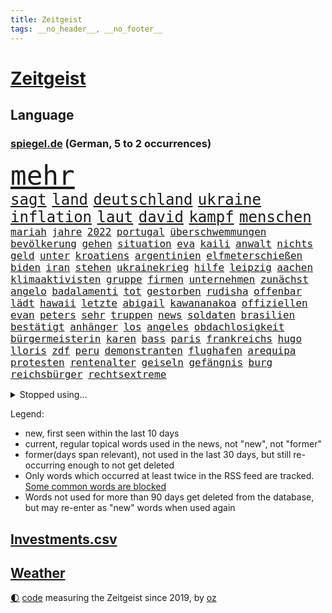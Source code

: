 ```yaml
---
title: Zeitgeist
tags: __no_header__, __no_footer__
---
```


# [Zeitgeist](https://oliz.io/zeitgeist/)

## Language

<h3><a href="https://www.spiegel.de" target="_blank">spiegel.de</a> (German, 5 to 2 occurrences)</h3>
<p style="font-family:monospace">
<span style="font-size:32pt"><a href="news_links.html#mehr" class="current">mehr</a></span>
<br>
<span style="font-size:18pt"><a href="news_links.html#sagt" class="current">sagt</a></span>
<span style="font-size:18pt"><a href="news_links.html#land" class="current">land</a></span>
<span style="font-size:18pt"><a href="news_links.html#deutschland" class="current">deutschland</a></span>
<span style="font-size:18pt"><a href="news_links.html#ukraine" class="current">ukraine</a></span>
<span style="font-size:18pt"><a href="news_links.html#inflation" class="current">inflation</a></span>
<span style="font-size:18pt"><a href="news_links.html#laut" class="current">laut</a></span>
<span style="font-size:18pt"><a href="news_links.html#david" class="current">david</a></span>
<span style="font-size:18pt"><a href="news_links.html#kampf" class="current">kampf</a></span>
<span style="font-size:18pt"><a href="news_links.html#menschen" class="current">menschen</a></span>
<br>
<span style="font-size:12pt"><a href="news_links.html#mariah" class="current">mariah</a></span>
<span style="font-size:12pt"><a href="news_links.html#jahre" class="current">jahre</a></span>
<span style="font-size:12pt"><a href="news_links.html#2022" class="current">2022</a></span>
<span style="font-size:12pt"><a href="news_links.html#portugal" class="current">portugal</a></span>
<span style="font-size:12pt"><a href="news_links.html#überschwemmungen" class="current">überschwemmungen</a></span>
<span style="font-size:12pt"><a href="news_links.html#bevölkerung" class="current">bevölkerung</a></span>
<span style="font-size:12pt"><a href="news_links.html#gehen" class="current">gehen</a></span>
<span style="font-size:12pt"><a href="news_links.html#situation" class="current">situation</a></span>
<span style="font-size:12pt"><a href="news_links.html#eva" class="new">eva</a></span>
<span style="font-size:12pt"><a href="news_links.html#kaili" class="new">kaili</a></span>
<span style="font-size:12pt"><a href="news_links.html#anwalt" class="current">anwalt</a></span>
<span style="font-size:12pt"><a href="news_links.html#nichts" class="current">nichts</a></span>
<span style="font-size:12pt"><a href="news_links.html#geld" class="current">geld</a></span>
<span style="font-size:12pt"><a href="news_links.html#unter" class="current">unter</a></span>
<span style="font-size:12pt"><a href="news_links.html#kroatiens" class="new">kroatiens</a></span>
<span style="font-size:12pt"><a href="news_links.html#argentinien" class="current">argentinien</a></span>
<span style="font-size:12pt"><a href="news_links.html#elfmeterschießen" class="current">elfmeterschießen</a></span>
<span style="font-size:12pt"><a href="news_links.html#biden" class="current">biden</a></span>
<span style="font-size:12pt"><a href="news_links.html#iran" class="current">iran</a></span>
<span style="font-size:12pt"><a href="news_links.html#stehen" class="current">stehen</a></span>
<span style="font-size:12pt"><a href="news_links.html#ukrainekrieg" class="current">ukrainekrieg</a></span>
<span style="font-size:12pt"><a href="news_links.html#hilfe" class="current">hilfe</a></span>
<span style="font-size:12pt"><a href="news_links.html#leipzig" class="current">leipzig</a></span>
<span style="font-size:12pt"><a href="news_links.html#aachen" class="current">aachen</a></span>
<span style="font-size:12pt"><a href="news_links.html#klimaaktivisten" class="current">klimaaktivisten</a></span>
<span style="font-size:12pt"><a href="news_links.html#gruppe" class="current">gruppe</a></span>
<span style="font-size:12pt"><a href="news_links.html#firmen" class="current">firmen</a></span>
<span style="font-size:12pt"><a href="news_links.html#unternehmen" class="current">unternehmen</a></span>
<span style="font-size:12pt"><a href="news_links.html#zunächst" class="current">zunächst</a></span>
<span style="font-size:12pt"><a href="news_links.html#angelo" class="new">angelo</a></span>
<span style="font-size:12pt"><a href="news_links.html#badalamenti" class="new">badalamenti</a></span>
<span style="font-size:12pt"><a href="news_links.html#tot" class="current">tot</a></span>
<span style="font-size:12pt"><a href="news_links.html#gestorben" class="current">gestorben</a></span>
<span style="font-size:12pt"><a href="news_links.html#rudisha" class="new">rudisha</a></span>
<span style="font-size:12pt"><a href="news_links.html#offenbar" class="current">offenbar</a></span>
<span style="font-size:12pt"><a href="news_links.html#lädt" class="current">lädt</a></span>
<span style="font-size:12pt"><a href="news_links.html#hawaii" class="current">hawaii</a></span>
<span style="font-size:12pt"><a href="news_links.html#letzte" class="current">letzte</a></span>
<span style="font-size:12pt"><a href="news_links.html#abigail" class="new">abigail</a></span>
<span style="font-size:12pt"><a href="news_links.html#kawananakoa" class="new">kawananakoa</a></span>
<span style="font-size:12pt"><a href="news_links.html#offiziellen" class="current">offiziellen</a></span>
<span style="font-size:12pt"><a href="news_links.html#evan" class="new">evan</a></span>
<span style="font-size:12pt"><a href="news_links.html#peters" class="new">peters</a></span>
<span style="font-size:12pt"><a href="news_links.html#sehr" class="current">sehr</a></span>
<span style="font-size:12pt"><a href="news_links.html#truppen" class="current">truppen</a></span>
<span style="font-size:12pt"><a href="news_links.html#news" class="current">news</a></span>
<span style="font-size:12pt"><a href="news_links.html#soldaten" class="current">soldaten</a></span>
<span style="font-size:12pt"><a href="news_links.html#brasilien" class="current">brasilien</a></span>
<span style="font-size:12pt"><a href="news_links.html#bestätigt" class="current">bestätigt</a></span>
<span style="font-size:12pt"><a href="news_links.html#anhänger" class="current">anhänger</a></span>
<span style="font-size:12pt"><a href="news_links.html#los" class="current">los</a></span>
<span style="font-size:12pt"><a href="news_links.html#angeles" class="current">angeles</a></span>
<span style="font-size:12pt"><a href="news_links.html#obdachlosigkeit" class="new">obdachlosigkeit</a></span>
<span style="font-size:12pt"><a href="news_links.html#bürgermeisterin" class="current">bürgermeisterin</a></span>
<span style="font-size:12pt"><a href="news_links.html#karen" class="new">karen</a></span>
<span style="font-size:12pt"><a href="news_links.html#bass" class="new">bass</a></span>
<span style="font-size:12pt"><a href="news_links.html#paris" class="current">paris</a></span>
<span style="font-size:12pt"><a href="news_links.html#frankreichs" class="current">frankreichs</a></span>
<span style="font-size:12pt"><a href="news_links.html#hugo" class="current">hugo</a></span>
<span style="font-size:12pt"><a href="news_links.html#lloris" class="new">lloris</a></span>
<span style="font-size:12pt"><a href="news_links.html#zdf" class="current">zdf</a></span>
<span style="font-size:12pt"><a href="news_links.html#peru" class="current">peru</a></span>
<span style="font-size:12pt"><a href="news_links.html#demonstranten" class="current">demonstranten</a></span>
<span style="font-size:12pt"><a href="news_links.html#flughafen" class="current">flughafen</a></span>
<span style="font-size:12pt"><a href="news_links.html#arequipa" class="new">arequipa</a></span>
<span style="font-size:12pt"><a href="news_links.html#protesten" class="current">protesten</a></span>
<span style="font-size:12pt"><a href="news_links.html#rentenalter" class="current">rentenalter</a></span>
<span style="font-size:12pt"><a href="news_links.html#geiseln" class="new">geiseln</a></span>
<span style="font-size:12pt"><a href="news_links.html#gefängnis" class="current">gefängnis</a></span>
<span style="font-size:12pt"><a href="news_links.html#burg" class="new">burg</a></span>
<span style="font-size:12pt"><a href="news_links.html#reichsbürger" class="new">reichsbürger</a></span>
<span style="font-size:12pt"><a href="news_links.html#rechtsextreme" class="current">rechtsextreme</a></span>
</p>
<details>
<summary>Stopped using...</summary>
<p class="former" style="font-size:12pt">
andrea(783) liverpool(783) rb(783) hsv(782) verzweifelt(782) arsenal(781) coronakrise(781) führende(781) hinaus(781) infizierte(781) james(781) monatelang(781) gewaltige(780) infiziert(780) investoren(780) regel(780) schwarzen(780) wiederwahl(780) minderheit(779) plus(779) teslachef(779) vergewaltigt(779) zurückgetreten(779) beschwerde(778) ermordet(778) eugh(778) geholfen(778) generalsekretär(778) gewann(778) maß(778) werder(778) 100000(777) bayer(777) hertha(777) kündigte(777) leverkusen(777) magdeburg(777) michelle(777) obama(777) rechten(777) rief(777) meinung(776) schreiben(776) standort(776) angeordnet(775) befindet(775) lisa(775) nordsee(775) passen(775) smartphone(775) unrecht(775) 2017(774) bereiten(774) gesundheitlichen(774) mark(774) positiv(774) st(774) verhaftet(774) verkauf(774) vermutet(774) versorgt(774) veröffentlichte(774) vorliegt(774) who(774) champions(773) christoph(773) coronainfektion(773) denkt(773) engagement(773) facebook(773) froh(773) gebraucht(773) rassistische(773) strengere(773) befreit(772) bmw(772) bruder(772) carsten(772) erwartungen(772) material(772) oberbürgermeister(772) parteichef(772) stellten(772) vergangene(772) verluste(772) warnte(772) bsc(771) dachte(771) einstieg(771) erneuten(771) gebaut(771) gestrichen(771) lust(771) regen(771) spanischen(771) verurteilte(771) abgehört(770) aufstieg(770) litauen(770) nürnberg(770) organisationen(770) signal(770) tweet(770) umsatz(770) abstand(769) anschläge(769) geschehen(769) keller(769) klimapolitik(769) springt(769) standen(769) verlauf(769) coronabeschränkungen(768) endspiel(768) eskaliert(768) nutzte(768) senkt(768) tausenden(768) wirtschaftsministerium(768) endete(767) milde(767) trainieren(767) ausschuss(766) crash(766) digitalen(766) schriftstellerin(766) sendet(766) triumph(766) vorsprung(766) außer(765) besuchen(765) menschenleben(765) verstößt(765) hubertus(764) 45(763) 600(763) aufgegeben(763) autoindustrie(763) mode(763) sichergestellt(763) tatverdächtigen(763) zwischenzeitlich(763) stieg(762) frachter(760) gewinn(759) kate(759) ostsee(759) spitzenreiter(758) dar(757) haaland(757) aktie(756) samstagmorgen(756) steffen(756) gemeinsames(755) konkrete(755) mecklenburgvorpommern(755) provokation(755) marsch(754) le(753) leider(753) motor(753) schrecken(753) eigenem(752) begrüßt(751) vorgelegt(751) wusste(751) bestmarke(750) fortsetzung(750) mitarbeiterin(750) produziert(750) sichert(749) spannend(747) legende(746) bangen(744) schwung(744) abhängig(743) dutzend(742) einblick(742) vorwürfen(742) munition(741) katharina(736) schmerz(735) grüner(731) einblicke(729) konzert(726) veränderungen(726) eingeräumt(722) marine(711) cdu/csu(710) rückte(709) gelangen(707) rekorde(695) glasgow(670) höheres(670) karriereende(654) vormarsch(654) wolken(640) direkten(637) chile(636) elfjährigen(614) investor(602) belgische(600) abgestürzt(599) blut(595) joseph(590) höchster(588) unfälle(566) besonderes(555) waldbrände(555) 25jährige(550) genossen(548) benzinpreise(529) zusammenarbeiten(528) bürgern(523) seither(522) stehe(519) sammelt(518) unseres(512) urteilte(512) drohenden(510) schrumpft(508) rechtens(500) verurteilung(492) dominieren(485) ermordung(485) landsleute(480) topmanager(479) nicole(475) jahrzehnt(466) rätselhafte(466) unterdrückung(465) exil(459) dax(457) aufträge(456) erling(454) inneren(451) liebsten(449) bedürftige(447) award(445) bestätigte(443) bombe(443) world(442) eindeutig(441) irritiert(438) getöteten(437) gesetzesänderung(436) integration(433) pauli(433) boss(432) dringen(430) minderheiten(430) anheben(428) vorteil(427) worum(427) wertet(425) betreten(422) beschlagnahmen(421) großbank(420) militärmanöver(419) basketballstar(418) 15000(417) südkoreas(416) abkommen(415) inhaftierte(415) wesen(414) verschlechtert(413) erneutes(412) vorsitz(410) berufen(408) hitzewellen(408) amtskollegen(407) morde(407) siebten(406) spiegelrecherchen(403) volksverhetzung(397) studenten(396) betrunken(395) messenger(394) verläuft(393) verbraucherpreise(392) ampelparteien(389) finanzspritze(389) ungewöhnliche(389) aaron(386) baldwin(386) bremens(385) überrollt(385) fotografin(380) fahndet(379) wahr(374) zehnjähriger(368) dutzenden(360) bundesfinanzminister(358) dürr(357) kanal(356) explodieren(353) piloten(353) 87(348) sportliche(348) beschossen(347) öffentlichrechtlichen(347) arbeitsminister(343) oligarchen(342) ezb(340) staatsbürger(339) oscars(333) berger(331) langjährigen(331) ersatz(329) getreten(328) weltbekannt(327) propaganda(326) jeweils(325) heikel(324) landsmann(322) desto(319) einstellung(318) verkünden(318) vorm(315) nutzten(314) bonn(313) krebs(313) wild(312) überwachung(311) euch(310) wettkampf(309) albert(306) fake(303) teppich(302) algerien(296) provozierte(296) einheiten(295) klingen(295) 62(294) bestürzt(294) kernkraftwerke(294) fremd(293) monster(293) frankfurts(291) konsumenten(291) massenmord(289) brüder(287) hinweg(287) iga(286) świątek(286) homosexualität(285) marc(283) schlacht(282) zivilen(282) hausdurchsuchung(276) gründlich(274) kelly(274) begleiten(271) vorab(271) antisemitismusvorwürfe(270) inakzeptabel(270) barack(269) spdchef(269) abbau(267) ausstattung(263) stopfen(262) ausweitung(261) unmittelbar(261) bevorstehende(259) brandenburger(259) bulli(258) schmerzen(254) messerangriff(252) relativ(252) anpassung(248) starkregen(248) unabhängig(247) kehren(246) künstlerin(246) wäldern(246) eigentor(245) flüchten(245) zugegeben(245) absichtlich(243) entlastungspaket(243) messerattacke(243) tenniskarriere(243) prominenter(242) institutionen(241) staub(241) irina(240) dilemma(239) einrichtung(239) oligarch(239) villen(239) unfällen(238) windkraft(238) zwangsarbeit(236) begrenzt(235) indem(234) ergab(233) sizilien(230) wall(229) drohe(227) konkret(227) hängengeblieben(226) minimal(224) sandhausen(223) durchsuchen(222) neuerdings(222) pausieren(222) rivalen(222) antisemitische(220) lukas(220) vortag(219) schwarzes(218) klopp(216) öpnv(216) ferien(215) entsprechend(214) abtreibungsrecht(213) angelique(211) kerber(211) schlechtem(210) franken(209) iaea(205) verspätung(205) boomt(204) moskwa(204) set(204) existenz(203) isar(203) aufeinander(202) alec(200) bundeskanzlers(199) exregierungschef(199) falscher(199) gekürzt(199) handele(198) verbliebene(197) absteiger(194) appellieren(194) verdrängen(194) 14jährigen(192) eingesperrt(192) prüfer(192) ancelotti(191) carlo(191) zusehends(191) ausgebaut(188) basketball(188) mobbing(188) steuerhinterziehung(188) spottet(187) birgt(186) angeschlagenen(184) homosexuelle(183) krimi(183) außergewöhnlichen(182) gegenoffensive(182) sportlich(182) potenzial(181) tankstelle(181) hauptrolle(179) ibiza(179) kandidat(179) provider(177) reporterin(177) zusammengekommen(177) chinesischer(176) klimaschädlichen(176) rechtlich(176) pennsylvania(175) 54(174) geradezu(174) straßenverkehr(174) republikanischer(173) umwelthilfe(173) verbrennungsmotor(173) erstickte(172) kulturelle(171) leipzigs(171) tiefer(171) riefen(170) vollgas(170) ausgesucht(168) irgendwo(168) lächeln(168) senator(168) exfreund(167) lenkt(167) angestrebten(166) befeuert(166) dialog(166) feldmann(166) saisonbeginn(166) 86(165) gegnerin(165) jährlichen(165) wohnmobil(165) südlich(164) 180(163) abouchaker(163) furore(163) osnabrück(163) madrids(161) gamechanger(160) gestand(160) maschine(160) miss(160) missbrauchsvorwürfe(160) mitgeteilt(160) valley(159) 97(158) frisur(158) darja(157) löcher(157) tagsüber(157) überflutungen(157) fahrgäste(156) finanzen(156) teleskop(156) panama(155) fehlstart(154) verkündung(154) großartige(153) obendrein(153) pitt(153) sara(153) gouverneurin(152) schrumpfen(152) verbraucherzentrale(152) statthalter(151) timo(151) krankenversicherung(150) verstoßen(150) beleidigung(149) feldjäger(149) bundes(148) isabel(148) kostenlose(148) eautos(147) usmodel(147) wanderer(147) gesichtern(146) gleichauf(146) instrument(146) beschränkt(145) blatt(145) zoff(145) diplomatisches(144) sparsame(144) atomkraftwerke(143) dramatische(143) fragwürdig(143) fühlten(143) total(143) anstehende(142) einbringen(142) würdigen(142) heißer(141) pochen(141) rechtsruck(141) strategien(141) abschwung(140) plakat(140) regionale(140) untätigkeit(140) weiterbetrieb(140) expertenrat(139) festgefahren(138) oldenburg(138) berüchtigte(137) laufe(137) major(137) rätselhaft(137) verletzen(137) agenda(136) armani(136) grimm(136) indigenen(136) schwächelt(136) veronika(136) wuchs(136) 30jähriger(134) teuersten(134) anreiz(133) vulkanausbruch(133) albtraum(132) tennisspielerinnen(132) autokrat(131) urlauber(131) brillen(130) drogendealer(130) horst(130) festkleben(129) fpö(129) saisons(129) träume(128) ernannte(127) nördlich(127) vergebung(127) zuschlag(127) agierte(126) schönheitsideale(126) sparmaßnahmen(126) kostspielig(125) gegriffen(124) on(124) schläge(124) stadtwerke(124) 17jähriger(122) erdatmosphäre(122) gefangener(122) joint(122) scheiden(122) unterkünfte(122) verwarnt(122) klausmichael(121) original(121) kohlekraftwerk(120) fahrerin(119) prekären(119) kochinstituts(118) gesichter(117) plane(117) heimischen(116) heizkosten(116) schlimmeres(116) unterbricht(116) abitur(115) aufrechterhalten(115) hakenkreuze(115) katastrophen(114) neuerungen(114) rekruten(114) entschlossen(113) jahn(113) vincent(113) übergibt(113) konrad(112) stichelt(112) zweitgrößte(112) berechtigten(111) heidenheim(111) wohngeldreform(111) garcia(109) neukölln(109) geschmolzen(108) pleiten(108) ratlos(108) schlechteste(108) aneignung(107) brennstoff(106) haut(106) hände(106) plagen(106) pyrenäen(106) gastarbeiter(105) gegenseite(105) indirekt(105) lokal(105) nahles(105) schwiegereltern(105) umweltaktivisten(105) vizekanzler(105) gaskunden(104) laden(104) militärhilfen(104) sperren(104) einsätzen(103) glätten(103) uswahlen(102) kindergeld(100) beseitigt(99) europameisterschaft(99) films(99) präsidentenberater(99) tipp(99) 29jähriger(98) marken(98) saniert(98) treffern(98) aufzeigen(97) elefanten(97) ramona(96) abzufedern(95) emsland(95) fremde(95) menschheit(95) nationalsozialisten(95) rundfunk(95) toiletten(95) alfons(94) frühjahr(94) meiler(94) selbstzweifel(94) vernichtend(94) bros(93) gehackt(93) harmlos(93) kooperiert(92) lasch(92) schuhbeck(92) tv+(92) buchstäblich(91) edition(91) hits(91) linienbus(91) omar(91) strenger(91) 1300(90) bauch(90) brentford(90) gendern(90) geschäftspraktiken(90) herzustellen(90) klimaprotest(90) patrouillieren(90) postfaschistin(90) rundfunks(90) sportlicher(90) späte(90) willie(90) auszählung(89) derzeitigen(89) distanzieren(89) gefährdung(89) princess(89) gewaschen(88) heilung(88) inflationsgeplagten(88) kernphysiker(88) kreuzfeuer(88) missverständnis(88) schreckt(88) unzählige(88) ägyptischer(88) ausgezählt(87) ausliefern(87) erbkrankheit(87) hindert(87) klettert(87) mittelrhein(87) abgekupfert(86) aufsicht(86) jüngst(86) paxlovid(86) risikofaktor(86) tabellenführung(86) tagesordnung(86) ersteigert(85) k(85) missbrauchsuntersuchung(85) schwangeren(85) sendeanstalten(85) strafbar(85) torwartfehler(85) verkehrsverbund(85) 4500(84) herausforderer(84) rechtspopulistischen(84) verfallen(84) antónio(83) buhrow(83) echt(83) geborene(83) krisenmodus(83) link(83) paradies(83) simulation(83) beauftragte(82) kreative(82) teuerste(82) a7(81) lawrence(81) routinierter(81) fraktionsvize(80) radfahrerin(80) rihanna(80) rihannas(80) skigebiete(80) verbrachte(80) bedeutete(79) bevorzugen(79) durchgang(79) geschwindigkeitsbegrenzung(79) symbolen(79) umweg(79) veraltete(79) deckelung(78) hurrikan(78) pilz(78) profisport(78) schließung(78) strategen(78) wüstefeld(78) 2003(77) ansteckend(77) crystal(77) engen(77) evamaria(77) fixiert(77) gesteigert(77) lenkrad(77) meth(77) philips(77) tefal(77) traurigen(77) bauhaus(76) betonte(76) brigitte(76) veruntreut(76) yoga(76) abnehmer(75) atomausstieg(75) energiepolitik(75) fantasie(75) petković(75) preisbremse(75) wiederherzustellen(75) bewusstlos(74) fallende(74) täuschte(74) berühmtem(73) ftc(73) geburtenrate(73) tonne(73) brooklyn(72) energiefirma(72) flusses(72) flüchtlingsunterkunft(72) god(72) klinger(72) nets(72) remo(72) schoigu(72) terrorverdacht(72) bewertungen(71) durchhalten(71) indianapolis(71) krankenkasse(71) scheidung(71) wintershall(71) zinserhöhung(71) erledigt(70) kertschbrücke(70) leck(70) maximal(70) mitspracherecht(70) sogenanntes(70) unterzahl(70) verbleib(70) vormachen(70) windrädern(70) überflügelt(70) mondrakete(69) nbastar(69) plädoyer(69) trolle(69) winzer(69) abgase(68) ehre(68) eingesetzte(68) fa(68) lebron(68) speichert(68) verspekuliert(68) zurückgerufen(68) ausgenutzt(67) dates(67) dončić(67) einkassiert(67) glaubwürdig(67) greta(67) leslie(67) tonga(67) isaac(66) neckarwestheim(66) bulgarien(65) erfolgen(65) seenotrettung(65) sensible(65) gegeneinander(64) gesetzten(64) kanzelt(64) ndr(64) schottische(64) störte(64) teilnehmern(64) fußballnationalspieler(63) modernes(63) national(63) nio(63) offerte(63) schief(63) sicherten(63) simuliert(63) treibhausgasen(63) öllecks(63) auskommen(62) caroline(62) ernüchternd(62) jansen(62) kollegin(62) medizinischen(62) werkstatt(62) monatlich(61) rausgeworfen(61) neunjähriger(60) touren(60) versammelten(60) energierechnung(59) fehlgeburten(59) nbaprofi(59) winkeln(59) beifahrerin(58) bündchen(58) elfjähriges(58) ey(58) gisele(58) meeresboden(58) mintzlaff(58) schnürt(58) beihilfe(57) bkafahnder(57) gebremst(57) lahmzulegen(57) lied(57) potter(57) silicon(57) sträubt(57) wirtschaftsweisen(57) zeilen(57) 1971(56) anschuldigung(56) mittelstand(56) nowak(56) rettungsschirm(56) schutzmacht(56) abo(55) ansbach(55) gestimmt(55) heutzutage(55) simulator(55) eidgenössische(54) schreibkraft(54) usgeschichte(54) buhlen(53) dickes(53) fpöchef(53) geldpolitik(53) hall(53) philippinische(53) spiegelreport(53) wählt(53) 1922(52) bestrafung(52) eingezogen(52) ersparnisse(52) mobilmachung(52) antrieb(51) autokraten(51) erschöpft(51) inhaber(51) abwahl(50) erpresst(50) kriegswochen(50) legendär(50) usbehörde(50) verstaatlichung(50) vielmehr(50) watch(50) doris(49) eingestrichen(49) flatrate(49) gerutscht(49) hühnchen(49) moukoko(49) organisieren(49) postet(49) schiffsverkehr(49) schröderköpf(49) starttermin(49) steven(49) wehrressort(49) youssoufa(49) álvarez(49) äußerster(49) alischer(48) bully(48) bundesagentur(48) free(48) gerard(48) herbig(48) kalkuliert(48) männliche(48) nebel(48) piqué(48) staatsoberhäupter(48) usmanow(48) wdrintendant(48) wirbelsturm(48) amini(47) future(47) handball(47) knappe(47) langes(47) mahsa(47) unbemannten(47) 787(46) bischofskonferenz(46) boots(46) bundespartei(46) fakeaccounts(46) kriegsdienst(46) leitindex(46) marlene(46) putinvertrauten(46) vader(46) anschluss(45) eckte(45) großunternehmen(45) grundschulkinder(45) absehbar(44) instanz(44) standard(44) venture(44) datenanalyse(43) distanzierte(43) gaslieferstopps(43) historischem(43) lebenszufriedenheit(43) thesen(43) wohlbefinden(43) continental(42) flugzeugabsturz(42) imperium(42) jewgeni(42) kanzlerbesuch(42) menschenrechtsaktivistin(42) prigoschin(42) sofia(42) t72panzer(42) eröffnete(41) feindbild(41) gesungen(41) kostenpunkt(41) liebling(41) pen(41) people(41) akteure(40) bruce(40) coronaisolationspflicht(40) dreiste(40) spitzname(40) wmchancen(40) zenit(40) überfahren(40) dramatisches(39) expeditionen(39) geopfert(39) ohio(39) podolski(39) raketentests(39) schaute(39) beugen(38) bläst(38) erkrankter(38) geschick(38) halyna(38) heizperiode(38) hutchins(38) kamerafrau(38) klamotten(38) rust(38) weltbank(38) befassen(37) bulgarischen(37) hadid(37) kampagnen(37) schlichtes(37) weltordnung(37) werbekunden(37) wmkader(37) entfesselten(36) haushalten(36) nike(36) rallye(36) thunberg(36) übergewicht(36) auszeichnung(35) betriebs(35) demonstrantinnen(35) gaspreises(35) orf(35) regierungsmitglied(35) zucker(35) 30führung(34) binance(34) jamila(34) kinofilm(34) kongresswahlen(34) mitnehmen(34) pierre(34) verteidigungsexpertin(34) videoanalyse(34) gigi(33) goncourt(33) nachkommen(33) podcasts(33) rimini(33) ungeborenes(33) bahngleisen(32) baseball(32) gerichts(32) homerun(32) provokationen(32) topspieler(32) bekenntnis(31) byd(31) geopolitischen(31) influenza(31) liest(31) reizthemen(31) serviert(31) spannende(31) zugewinne(31) akwstreit(30) kommandeur(30) missbrauchen(30) tottenham(30) autohersteller(29) baustellen(29) björn(29) höcke(29) photoshop(29) robuster(29) saubere(29) scharfmacher(29) captain(28) erarbeitet(28) gipfeln(28) künstlicher(28) li(28) programme(28) puerto(28) rico(28) sam(28) sister(28) sämtliche(28) abgeraten(27) camp(27) dream(27) freitagnachmittag(27) geopolitische(27) heilbronner(27) rotgrün(27) spiegelredaktion(27) sprühen(27) titanic(27) ubs(27) usstaaten(27) horten(26) sauer(26) series(26) stütze(26) bedingt(25) jean(25) kimmel(25) siebzigerjahre(25) wurzeln(25) autozulieferer(24) britin(24) bundesforschungsministerin(24) mitteilung(24) mund(24) obst(24) startschuss(24) vergessene(24) atomfrage(23) basiert(23) hunt(23) jeremy(23) machtwort(23) mediengruppe(23) midtermwahlen(23) mitschuld(23) sauerland(23) tropensturm(23) vortrag(23) zitierte(23) abschlussbericht(22) ceo(22) inspektionen(22) kreisen(22) mine(22) co₂preis(21) grippewelle(21) klopps(21) schlüpft(21) wochenbeginn(21) augenzeugen(20) dietrich(20) geleakt(20) lsd(20) lügt(20) mateschitz(20) spitzenspiel(20) zeitnah(20) zentraler(20) egoismus(19) reinhard(19) sitze(19) werning(19) zwielichtige(19) befreiungsschlag(18) cheftrainer(18) coronaverlauf(18) eskortiert(18) familienalltag(18) kleinstunternehmen(18) novum(18) spalten(18) anspielung(17) gags(17) mitarbeitern(17) rechtspopulistische(17) südukrainische(17) fusion(16) staatsoper(16) sticker(16) streitbar(16) sünden(16) verachtet(16) verunstaltet(16) alive(15) beäugt(15) cannabislegalisierung(15) greenwashing(15) human(15) missbrauchsopfer(15) rights(15) stünden(15) süßen(15) abteilungsleiter(14) cosco(14) falschparken(14) kindergärten(14) aufgeschoben(13) chiphersteller(13) elmos(13) falschnachrichten(13) henning(13) urlaubs(13) wmform(13) gassen(12) meidet(12) menschenrechtsorganisation(12) parteigrenzen(12) sirenen(12) zwischenruf(12) befürchtungen(11) nachhaltiges(11) ordnete(11) redbullchef(11) schmutzigen(11) sms(11) unklimakonferenz(11) warnstreiks(11)
</p>
</details>
<p>Legend:
<ul>
<li><span class="new">new</span>, first seen within the last 10 days</li>
<li><span class="current">current</span>, regular topical words used in the news, not "new", not "former"</li>
<li><span class="former">former(days span relevant)</span>, not used in the last 30 days, but still re-occurring enough to not get deleted</li>
<li>Only words which occurred at least twice in the RSS feed are tracked. <a href="language/filters.py">Some common words are blocked</a></li>
<li>Words not used for more than 90 days get deleted from the database, but may re-enter as "new" words when used again</li>
</ul>
</p>

## [Investments](investments.html)[.csv](investments.csv)

## [Weather](weather.html)

<footer>
<a href="javascript:toggleTheme()" class="nav">🌓</a>
<a href="https://github.com/ooz/zeitgeist">code</a> measuring the Zeitgeist since 2019, by <a href="https://oliz.io">oz</a>
</footer>
